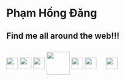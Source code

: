 <h1>Phạm Hồng Đăng</h1>
<h2>Find me all around the web!!!<h2>
<div>
  <a href="https://linkedin.com/in/hongdangcseiu/" target="_blank"><img align="center" src="https://raw.githubusercontent.com/hongdangcseiu/HTMLCSSproject/master/images/linkedin-icon.svg" alt="" height="30" /></a>
	<a href="https://twitter.com/hongdangcseiu/" target="_blank"><img align="center" src="https://raw.githubusercontent.com/hongdangcseiu/HTMLCSSproject/master/images/twitter-6.svg" alt="" height="30" /></a>
	<a href="https://instagram.com/hongdangcseiu/" target="_blank"><img align="center" src="https://raw.githubusercontent.com/hongdangcseiu/HTMLCSSproject/master/images/instagram-5.svg" alt="" height="30" /></a>
	<a href="https://facebook.com/hongdangcseiu/" target="_blank"><img align="center" src="https://raw.githubusercontent.com/hongdangcseiu/HTMLCSSproject/master/images/facebook-2020-2-1.svg" alt="" height="60" /></a>
	<a href="mailto:hongdangcseiu@gmail.com" target="_blank"><img align="center" src="https://raw.githubusercontent.com/hongdangcseiu/HTMLCSSproject/master/images/gmail-icon.svg" alt="" height="30" /></a>
	<a href="https://pinterest.com/hongdangcseiu/" target="_blank"><img align="center" src="https://raw.githubusercontent.com/hongdangcseiu/HTMLCSSproject/master/images/pinterest-1.svg" alt="" height="30" /></a>
	<a href="https://flickr.com/hongdangcseiu/" target="_blank"><img align="center" src="https://raw.githubusercontent.com/hongdangcseiu/HTMLCSSproject/master/images/flickr-1.svg" alt="" height="15" /></a>
	<a href="https://github.com/hongdangcseiu/" target="_blank"><img align="center" src="https://raw.githubusercontent.com/hongdangcseiu/HTMLCSSproject/master/images/github-icon-1.svg" alt="" height="30" /></a>
